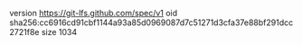 version https://git-lfs.github.com/spec/v1
oid sha256:cc6916cd91cbf1144a93a85d0969087d7c51271d3cfa37e88bf291dcc2721f8e
size 1034
